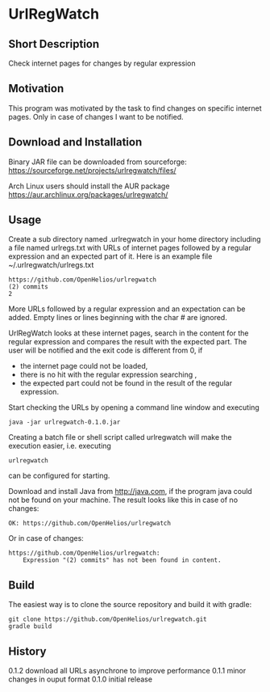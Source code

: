 # UrlRegWatch

## Short Description
Check internet pages for changes by regular expression

## Motivation
This program was motivated by the task to find changes on specific 
internet pages. Only in case of changes I want to be notified.

## Download and Installation
Binary JAR file can be downloaded from sourceforge:
https://sourceforge.net/projects/urlregwatch/files/

Arch Linux users should install the AUR package
https://aur.archlinux.org/packages/urlregwatch/

## Usage
Create a sub directory named .urlregwatch in your home directory 
including a file named urlregs.txt with URLs of internet pages followed
by a regular expression and an expected part of it. Here is an example 
file ~/.urlregwatch/urlregs.txt

~~~
https://github.com/OpenHelios/urlregwatch
(2) commits
2
~~~

More URLs followed by a regular expression and an expectation can be added.
Empty lines or lines beginning with the char # are ignored.

UrlRegWatch looks at these internet pages, search in the content for the 
regular expression and compares the result with the expected part.
The user will be notified and the exit code is different from 0, if
* the internet page could not be loaded,
* there is no hit with the regular expression searching ,
* the expected part could not be found in the result of the regular 
expression.

Start checking the URLs by opening a command line window and executing
~~~
java -jar urlregwatch-0.1.0.jar 
~~~
Creating a batch file or shell script called urlregwatch will make the
execution easier, i.e. executing
~~~
urlregwatch
~~~
can be configured for starting. 

Download and install Java from http://java.com, if the program java could not
be found on your machine. The result looks like this in case of no changes:
~~~
OK: https://github.com/OpenHelios/urlregwatch
~~~
Or in case of changes:
~~~
https://github.com/OpenHelios/urlregwatch:
    Expression "(2) commits" has not been found in content.
~~~
## Build
The easiest way is to clone the source repository and build it with gradle:
~~~
git clone https://github.com/OpenHelios/urlregwatch.git
gradle build
~~~

## History
0.1.2 download all URLs asynchrone to improve performance
0.1.1 minor changes in ouput format
0.1.0 initial release
